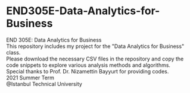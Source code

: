 # END305E-Data-Analytics-for-Business
END 305E: Data Analytics for Business \
This repository includes my project for the "Data Analytics for Business" class. \
Please download the necessary CSV files in the repository and copy the code snippets to explore various analysis methods and algorithms. \
Special thanks to Prof. Dr. Nizamettin Bayyurt for providing codes. \
2021 Summer Term \
@Istanbul Technical University
